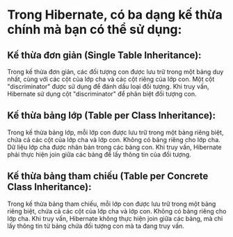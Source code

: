 # Trong Hibernate, có ba dạng kế thừa chính mà bạn có thể sử dụng:

## Kế thừa đơn giản (Single Table Inheritance):
Trong kế thừa đơn giản, các đối tượng con được lưu trữ trong một bảng duy nhất, cùng với các cột của lớp cha và các cột riêng của lớp con. Một cột "discriminator" được sử dụng để đánh dấu loại đối tượng. Khi truy vấn, Hibernate sử dụng cột "discriminator" để phân biệt đối tượng con.

## Kế thừa bảng lớp (Table per Class Inheritance):
Trong kế thừa bảng lớp, mỗi lớp con được lưu trữ trong một bảng riêng biệt, chứa cả các cột của lớp cha và lớp con. Không có bảng riêng cho lớp cha. Dữ liệu lớp cha được nhân bản trong các bảng con. Khi truy vấn, Hibernate phải thực hiện join giữa các bảng để lấy thông tin của đối tượng.

## Kế thừa bảng tham chiếu (Table per Concrete Class Inheritance):
Trong kế thừa bảng tham chiếu, mỗi lớp con được lưu trữ trong một bảng riêng biệt, chứa cả các cột của lớp cha và lớp con. Không có bảng riêng cho lớp cha. Khi truy vấn, Hibernate không thực hiện join giữa các bảng, mà chỉ lấy thông tin từ bảng chứa đối tượng con mà ta đang truy vấn.
